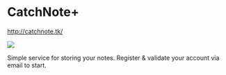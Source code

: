 <h1>CatchNote+</h1>

http://catchnote.tk/



<a href="http://i.imgur.com/aeKhLMm.png">
  <img src="http://imgur.com/aeKhLMml.png" />
</a>

Simple service for storing your notes. Register & validate your account via email to start.
